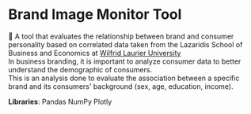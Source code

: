 # Brand Image Monitor Tool

:page_facing_up: A tool that evaluates the relationship between brand and consumer personality based on correlated data taken 
from the Lazaridis School of Business and Economics at [Wilfrid Laurier University](https://www.wlu.ca/academics/faculties/lazaridis-school-of-business-and-economics/index.html)  
In business branding, it is important to analyze consumer data to better understand the demographic of consumers.  
This is an analysis done to evaluate the association between a specific brand and its consumers' background (sex, age, education, income).

**Libraries**:
Pandas
NumPy
Plotly

